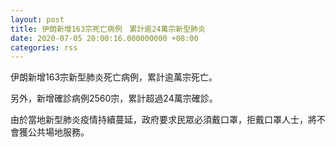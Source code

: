 ```yaml
---
layout: post
title: 伊朗新增163宗死亡病例　累計逾24萬宗新型肺炎
date: 2020-07-05 20:00:16.000000000 +08:00
categories: rss
---
```


伊朗新增163宗新型肺炎死亡病例，累計逾萬宗死亡。

另外，新增確診病例2560宗，累計超過24萬宗確診。

由於當地新型肺炎疫情持續蔓延，政府要求民眾必須戴口罩，拒戴口罩人士，將不會獲公共場地服務。
